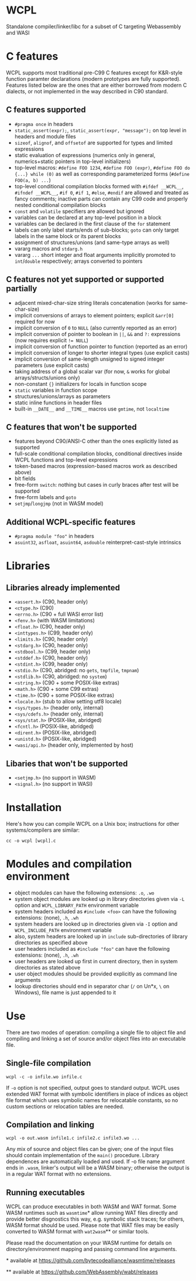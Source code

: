 WCPL
====

Standalone compiler/linker/libc for a subset of C targeting Webassembly and WASI

# C features

WCPL supports most traditional pre-C99 C features except for K&R-style function paramter declarations (modern prototypes are fully supported). 
Features listed below are the ones that are either borrowed from modern C dialects, or not implemented in the way described in C90 standard.

## C features supported

- `#pragma once` in headers
- `static_assert(expr);`, `static_assert(expr, "message");` on top level in headers and module files
- `sizeof`, `alignof`, and `offsetof` are supported for types and limited expressions
- static evaluation of expressions (numerics only in general, numerics+static pointers in top-level initializers)
- top-level macros: `#define FOO 1234`, `#define FOO (expr)`, `#define FOO do {...} while (0)` as well as 
  corresponding parameterized forms (`#define FOO(a, b) ...`)   
- top-level conditional compilation blocks formed with `#ifdef __WCPL__`, `#ifndef __WCPL__`, `#if 0`, `#if 1`, `#else`, `#endif`
  are allowed and treated as fancy comments; inactive parts can contain any C99 code and properly nested conditional compilation blocks 
- `const` and `volatile` specifiers are allowed but ignored
- variables can be declared at any top-level position in a block
- variables can be declared in the first clause of the `for` statement
- labels can only label starts/ends of sub-blocks; `goto` can only target labels in the same block or its parent blocks
- assignment of structures/unions (and same-type arrays as well)
- vararg macros and `stdarg.h`
- vararg `...` short integer and float arguments implicitly promoted to `int`/`double` respectively; arrays converted to pointers

## C features not yet supported or supported partially

- adjacent mixed-char-size string literals concatenation (works for same-char-size)
- implicit conversions of arrays to element pointers; explicit `&arr[0]` required for now
- implicit conversion of `0` to `NULL` (also currently reported as an error)
- implicit conversion of pointer to boolean in `||`, `&&` and `?:` expressions (now requires explicit `!= NULL`)
- implicit conversion of function pointer to function (reported as an error)
- implicit conversion of longer to shorter integral types (use explicit casts)
- implicit conversion of same-length unsigned to signed integer parameters (use explicit casts)
- taking address of a global scalar var (for now, `&` works for global arrays/structs/unions only)
- non-constant `{}` initializers for locals in function scope
- `static` variables in function scope
- structures/unions/arrays as parameters
- static inline functions in header files
- built-in `__DATE__` and `__TIME__` macros use `gmtime`, not `localtime` 

## C features that won't be supported

- features beyond C90/ANSI-C other than the ones explicitly listed as supported
- full-scale conditional compilation blocks, conditional directives inside WCPL functions and top-level expressions
- token-based macros (expression-based macros work as described above)
- bit fields
- free-form `switch`: nothing but cases in curly braces after test will be supported
- free-form labels and `goto`
- `setjmp`/`longjmp` (not in WASM model)

## Additional WCPL-specific features

- `#pragma module "foo"` in headers
- `asuint32`, `asfloat`, `asuint64`, `asdouble` reinterpret-cast-style intrinsics

# Libraries

## Libraries already implemented

- `<assert.h>` (C90, header only)
- `<ctype.h>`  (C90)
- `<errno.h>` (C90 + full WASI error list)
- `<fenv.h>` (with WASM limitations)
- `<float.h>` (C90, header only)
- `<inttypes.h>` (C99, header only)
- `<limits.h>` (C90, header only)
- `<stdarg.h>` (C90, header only)
- `<stdbool.h>` (C99, header only)
- `<stddef.h>` (C90, header only)
- `<stdint.h>` (C99, header only)
- `<stdio.h>` (C90, abridged: no `gets`, `tmpfile`, `tmpnam`)
- `<stdlib.h>` (C90, abridged: no `system`)
- `<string.h>` (C90 + some POSIX-like extras)
- `<math.h>` (C90 + some C99 extras)
- `<time.h>` (C90 + some POSIX-like extras)
- `<locale.h>` (stub to allow setting utf8 locale)
- `<sys/types.h>` (header only, internal)
- `<sys/cdefs.h>` (header only, internal)
- `<sys/stat.h>` (POSIX-like, abridged)
- `<fcntl.h>` (POSIX-like, abridged)
- `<dirent.h>` (POSIX-like, abridged)
- `<unistd.h>` (POSIX-like, abridged)
- `<wasi/api.h>` (header only, implemented by host)
 
## Libaries that won't be supported

- `<setjmp.h>` (no support in WASM)
- `<signal.h>` (no support in WASI)

# Installation

Here's how you can compile WCPL on a Unix box; instructions for other
systems/compilers are similar:

```
cc -o wcpl [wcpl].c 
```

# Modules and compilation environment

- object modules can have the following extensions: `.o`, `.wo`
- system object modules are looked up in library directories given via `-L` option and `WCPL_LIBRARY_PATH` environment variable
- system headers included as `#include <foo>` can have the following extensions: (none), `.h`, `.wh`
- system headers are looked up in directories given via `-I` option and `WCPL_INCLUDE_PATH` environment variable
- also, system headers are looked up in `include` sub-directories of library directories as specified above
- user headers included as `#include "foo"` can have the following extensions: (none), `.h`, `.wh`
- user headers are looked up first in current directory, then in system directories as stated above
- user object modules should be provided explicitly as command line arguments
- lookup directories should end in separator char (`/` on Un*x, `\` on Windows), file name is just appended to it

# Use

There are two modes of operation: compiling a single file to object file and
compiling and linking a set of source and/or object files into an executable
file.

## Single-file compilation

```
wcpl -c -o infile.wo infile.c 
```

If `-o` option is not specified, output goes to standard output.
WCPL uses extended WAT format with symbolic identifiers in place of indices as
object file format which uses symbolic names for relocatable constants, so no 
custom sections or relocation tables are needed.


## Compilation and linking

```
wcpl -o out.wasm infile1.c infile2.c infile3.wo ...
```

Any mix of source and object files can be given; one of the input files should
contain implementation of the `main()` procedure. Library dependences are automatically
loaded and used. If -o file name argument ends in `.wasm`, linker's output will be
a WASM binary; otherwise the output is in a regular WAT format with no extensions.


## Running executables

WCPL can produce executables in both WASM and WAT format. Some WASM runtimes
such as `wasmtime`* allow running WAT files directly and provide better disgnostics
this way, e.g. symbolic stack traces; for others, WASM format should be used. Please
note that WAT files may be easily converted to WASM format with `wat2wasm`** or similar
tools.

Please read the documentation on your WASM runtime for details on directory/environment
mapping and passing command line arguments.

\* available at https://github.com/bytecodealliance/wasmtime/releases

\*\* available at https://github.com/WebAssembly/wabt/releases



